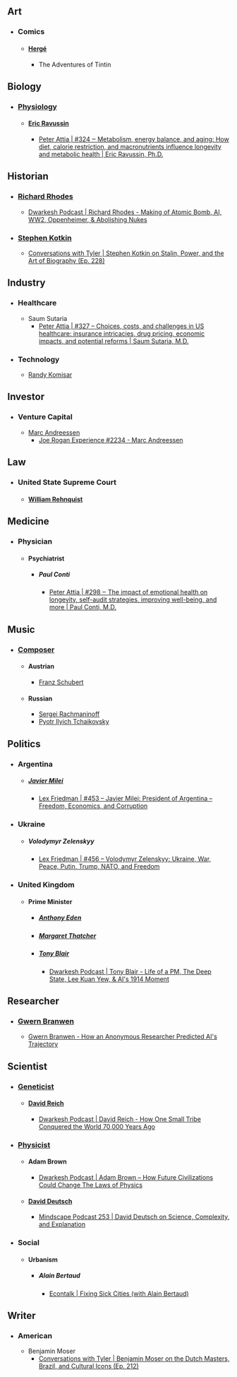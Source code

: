 ## Art
- ### Comics
	- #### [Hergé](https://en.wikipedia.org/wiki/Herg%C3%A9)
		- The Adventures of Tintin
## Biology
- ### [Physiology](https://en.wikipedia.org/wiki/Physiology)
	- #### [Eric Ravussin](https://en.wikipedia.org/wiki/Eric_Ravussin)
		- [Peter Attia | #324 ‒ Metabolism, energy balance, and aging: How diet, calorie restriction, and macronutrients influence longevity and metabolic health | Eric Ravussin, Ph.D.](https://peterattiamd.com/ericravussin/)
## Historian
- ### [Richard Rhodes](https://en.wikipedia.org/wiki/Richard_Rhodes)
	- [Dwarkesh Podcast | Richard Rhodes - Making of Atomic Bomb, AI, WW2, Oppenheimer, & Abolishing Nukes](https://www.dwarkeshpatel.com/p/richard-rhodes)
- ### [Stephen Kotkin](https://en.wikipedia.org/wiki/Stephen_Kotkin)
	- [Conversations with Tyler | Stephen Kotkin on Stalin, Power, and the Art of Biography (Ep. 228)](https://conversationswithtyler.com/episodes/stephen-kotkin/)
## Industry
- ### Healthcare
	- Saum Sutaria
		- [Peter Attia | #327 – Choices, costs, and challenges in US healthcare: insurance intricacies, drug pricing, economic impacts, and potential reforms | Saum Sutaria, M.D.](https://peterattiamd.com/saumsutaria/)
- ### Technology
	- [Randy Komisar](https://en.wikipedia.org/wiki/Randy_Komisar)
## Investor
- ### Venture Capital
	- [Marc Andreessen](https://en.wikipedia.org/wiki/Marc_Andreessen)
		- [Joe Rogan Experience #2234 - Marc Andreessen](https://www.youtube.com/watch?v=ye8MOfxD5nU)
## Law
- ### United State Supreme Court
	- #### [William Rehnquist](https://en.wikipedia.org/wiki/William_Rehnquist)
## Medicine
- ### Physician
	- #### Psychiatrist
		- ##### Paul Conti
			- [Peter Attia | #298 ‒ The impact of emotional health on longevity, self-audit strategies, improving well-being, and more | Paul Conti, M.D.](https://peterattiamd.com/paulconti4/)
## Music
- ### [Composer](https://en.wikipedia.org/wiki/Composer)
	- #### Austrian
		- [Franz Schubert](https://en.wikipedia.org/wiki/Franz_Schubert)
	- #### Russian
		- [Sergei Rachmaninoff](https://en.wikipedia.org/wiki/Sergei_Rachmaninoff)
		- [Pyotr Ilyich Tchaikovsky](https://en.wikipedia.org/wiki/Pyotr_Ilyich_Tchaikovsky)
## Politics
- ### Argentina
	- ##### [Javier Milei](https://en.wikipedia.org/wiki/Javier_Milei)
		- [Lex Friedman | #453 – Javier Milei: President of Argentina – Freedom, Economics, and Corruption](https://lexfridman.com/javier-milei/)
- ### Ukraine
	- ##### Volodymyr Zelenskyy
		- [Lex Friedman | #456 – Volodymyr Zelenskyy: Ukraine, War, Peace, Putin, Trump, NATO, and Freedom](https://lexfridman.com/volodymyr-zelenskyy/)
- ### United Kingdom
	- #### Prime Minister
		- ##### [Anthony Eden](https://en.wikipedia.org/wiki/Anthony_Eden)
		- ##### [Margaret Thatcher](https://en.wikipedia.org/wiki/Margaret_Thatcher)
		- ##### [Tony Blair](https://en.wikipedia.org/wiki/Tony_Blair)
			- [Dwarkesh Podcast | Tony Blair - Life of a PM, The Deep State, Lee Kuan Yew, & AI's 1914 Moment](https://www.dwarkeshpatel.com/p/tony-blair)
## Researcher
- ### [Gwern Branwen](https://gwern.net/)
	- [Gwern Branwen - How an Anonymous Researcher Predicted AI's Trajectory](https://www.dwarkeshpatel.com/p/gwern-branwen)
## Scientist
- ### [Geneticist](https://en.wikipedia.org/wiki/Geneticist)
	- #### [David Reich](https://en.wikipedia.org/wiki/David_Reich_(geneticist))
		- [Dwarkesh Podcast | David Reich - How One Small Tribe Conquered the World 70,000 Years Ago](https://www.dwarkeshpatel.com/p/david-reich)
- ### [Physicist](https://en.wikipedia.org/wiki/Physicist)
	- #### Adam Brown
		- [Dwarkesh Podcast | Adam Brown – How Future Civilizations Could Change The Laws of Physics](https://www.dwarkeshpatel.com/p/adam-brown)
	- #### [David Deutsch](https://en.wikipedia.org/wiki/David_Deutsch)
		- [Mindscape Podcast 253 | David Deutsch on Science, Complexity, and Explanation](https://www.preposterousuniverse.com/podcast/2023/10/16/253-david-deutsch-on-science-complexity-and-explanation/)
- ### Social
	- #### Urbanism
		- ##### Alain Bertaud
			- [Econtalk | Fixing Sick Cities (with Alain Bertaud)](https://www.econtalk.org/fixing-sick-cities-with-alain-bertaud/)
## Writer
- ### American
	- Benjamin Moser
		- [Conversations with Tyler | Benjamin Moser on the Dutch Masters, Brazil, and Cultural Icons (Ep. 212)](https://conversationswithtyler.com/episodes/benjamin-moser/)
